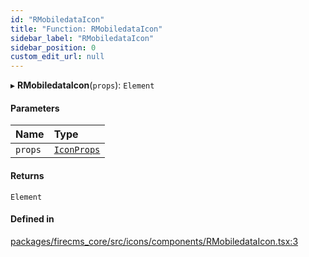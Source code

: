 ```yaml
---
id: "RMobiledataIcon"
title: "Function: RMobiledataIcon"
sidebar_label: "RMobiledataIcon"
sidebar_position: 0
custom_edit_url: null
---
```


▸ **RMobiledataIcon**(`props`): `Element`

#### Parameters

| Name | Type |
| :------ | :------ |
| `props` | [`IconProps`](../types/IconProps.md) |

#### Returns

`Element`

#### Defined in

[packages/firecms_core/src/icons/components/RMobiledataIcon.tsx:3](https://github.com/FireCMSco/firecms/blob/d45f3739/packages/firecms_core/src/icons/components/RMobiledataIcon.tsx#L3)
